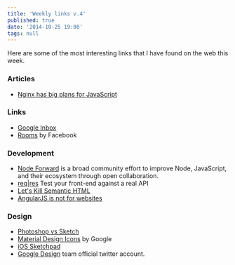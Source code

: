 ```yaml
---
title: 'Weekly links v.4'
published: true
date: '2014-10-25 19:00'
tags: null
---
```

Here are some of the most interesting links that I have found on the web this week.

### Articles

* [Nginx has big plans for JavaScript](http://www.infoworld.com/article/2838008/javascript/nginx-has-big-plans-for-javascript.html)

### Links

* [Google Inbox](www.google.com/inbox)
* [Rooms](www.rooms.me) by Facebook

### Development
* [Node Forward](http://nodeforward.org/) is a broad community effort to improve Node, JavaScript, and their ecosystem through open collaboration.
* [req|res](http://reqr.es/) Test your front-end against a real API
* [Let's Kill Semantic HTML](https://divshot.com/blog/opinion/lets-kill-semantic-html/)
* [AngularJS is not for websites](http://wolfslittlestore.be/2014/10/angularjs-is-not-for-websites/)

### Design
* [Photoshop vs Sketch](http://photoshopsecrets.tumblr.com/post/100218629171/photoshop-vs-sketch)
* [Material Design Icons](https://github.com/google/material-design-icons/releases/tag/1.0.0) by Google
* [iOS Sketchpad](http://maxvoltar.com/archive/ios-sketchpad)
* [Google Design](https://twitter.com/GoogleDesign) team official twitter account.
